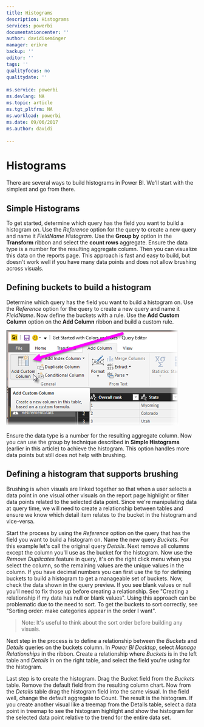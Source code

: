 ```yaml
---
title: Histograms
description: Histograms
services: powerbi
documentationcenter: ''
author: davidiseminger
manager: erikre
backup: ''
editor: ''
tags: ''
qualityfocus: no
qualitydate: ''

ms.service: powerbi
ms.devlang: NA
ms.topic: article
ms.tgt_pltfrm: NA
ms.workload: powerbi
ms.date: 09/06/2017
ms.author: davidi

---
```

# Histograms
There are several ways to build histograms in Power BI. We'll start with the simplest and go from there.

## Simple Histograms
To get started, determine which query has the field you want to build a histogram on.  Use the *Reference* option for the query to create a new query and name it *FieldName Histogram*. Use the **Group by** option in the **Transform** ribbon and select the **count rows** aggregate. Ensure the data type is a number for the resulting aggregate column. Then you can visualize this data on the reports page. This approach is fast and easy to build, but doesn't work well if you have many data points and does not allow brushing across visuals.

## Defining buckets to build a histogram
Determine which query has the field you want to build a histogram on. Use the *Reference* option for the query to create a new query and name it *FieldName*.  Now define the buckets with a rule. Use the **Add Custom Column** option on the **Add Column** ribbon and build a custom rule.

![](media/powerbi-service-histograms/powerbi-service-histograms_1.png)

Ensure the data type is a number for the resulting aggregate column. Now you can use the group by technique described in **Simple Histograms** (earlier in this article) to achieve the histogram. This option handles more data points but still does not help with brushing.

## Defining a histogram that supports brushing
Brushing is when visuals are linked together so that when a user selects a data point in one visual other visuals on the report page highlight or filter data points related to the selected data point.  Since we're manipulating data at query time, we will need to create a relationship between tables and ensure we know which detail item relates to the bucket in the histogram and vice-versa.

Start the process by using the *Reference* option on the query that has the field you want to build a histogram on.  Name the new query *Buckets*.  For this example let's call the original query *Details*.  Next remove all columns except the column you'll use as the bucket for the histogram.  Now use the *Remove Duplicates* feature in query, it's on the right click menu when you select the column, so the remaining values are the unique values in the column. If you have decimal numbers you can first use the tip for defining buckets to build a histogram to get a manageable set of buckets.  Now, check the data shown in the query preview. If you see blank values or null you'll need to fix those up before creating a relationship. See "Creating a relationship if my data has null or blank values". Using this approach can be problematic due to the need to sort. To get the buckets to sort correctly, see "Sorting order: make categories appear in the order I want". 

> Note: It's useful to think about the sort order before building any visuals.   
> 
> 

Next step in the process is to define a relationship between the *Buckets* and *Details* queries on the buckets column.  In *Power BI Desktop*, select *Manage Relationships* in the ribbon.  Create a relationship where *Buckets* is in the left table and *Details* in on the right table, and select the field you're using for the histogram. 

Last step is to create the histogram. Drag the Bucket field from the *Buckets* table. Remove the default field from the resulting column chart.  Now from the *Details* table drag the histogram field into the same visual. In the field well, change the default aggregate to Count. The result is the histogram. If you create another visual like a treemap from the Details table, select a data point in treemap to see the histogram highlight and show the histogram for the selected data point relative to the trend for the entire data set.

